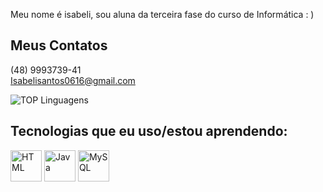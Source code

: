 Meu nome é isabeli, sou aluna da terceira fase do curso de Informática : )
<br>
## Meus Contatos
(48) 9993739-41<br>
Isabelisantos0616@gmail.com

![TOP Linguagens](https://github-readme-stats.vercel.app/api/top-langs/?username=isabelimachado&layout=compact&theme=dracula)

## Tecnologias que eu uso/estou aprendendo:

<img src="https://cdn.jsdelivr.net/gh/devicons/devicon/icons/html5/html5-original-wordmark.svg" alt="HTML" width="50" height="50">
<img src="https://cdn.jsdelivr.net/gh/devicons/devicon/icons/java/java-original-wordmark.svg" alt="Java" width="50" height="50">
<img src="https://cdn.jsdelivr.net/gh/devicons/devicon/icons/mysql/mysql-original-wordmark.svg" alt="MySQL" width="50" height="50">
